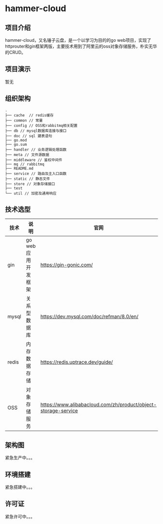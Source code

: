 # hammer-cloud
## 项目介绍
hammer-cloud，又名锤子云盘，是一个以学习为目的的go web项目，实现了httprouter和gin框架两版，主要技术用到了阿里云的oss对象存储服务，朴实无华的CRUD。
## 项目演示
暂无
## 组织架构
```
.
├── cache  // redis缓存
├── common // 常量
├── config // OSS和rabbitmq相关配置
├── db // mysql数据库连接与接口
├── doc // sql 建表语句
├── go.mod 
├── go.sum
├── handler // 业务逻辑处理函数
├── meta // 文件源数据
├── middleware // 鉴权中间件
├── mq // rabbitmq
├── README.md
├── service // 路由及主入口函数
├── static // 静态文件
├── store // 对象存储接口
├── test 
└── util // 加密及通用响应
```

## 技术选型
|技术|说明|官网|
|-|-|-|
|gin|go web应用开发框架|https://gin-gonic.com/|
|mysql|关系型数据库|https://dev.mysql.com/doc/refman/8.0/en/|
|redis|内存数据存储|https://redis.uptrace.dev/guide/|
|OSS|对象存储服务|https://www.alibabacloud.com/zh/product/object-storage-service|

## 架构图
紧急生产中。。。

## 环境搭建
紧急搭建中。。。

## 许可证
紧急许可中。。。
